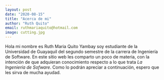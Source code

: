 ```yaml
---
layout: post
date: "2020-08-15"
title: "Acerca de mi"
author: "Ruth Quito"
email: ruthmariaquito@hotmail.com
image: cutting.jpg
---
```


Hola mi nombre es Ruth Maria Quito Yambay soy estudiante de la Universidad de Guayaquil del segundo semestre de la carrera de Ingeniería de Software. En este sitio web les comparto un poco de materia, con la intención de que adquieran conocimiento respecto a lo que trata *La Ingeniería de Sofware*. Como lo podrán apreciar a continuación, espero que les sirva de mucha ayudad. 
